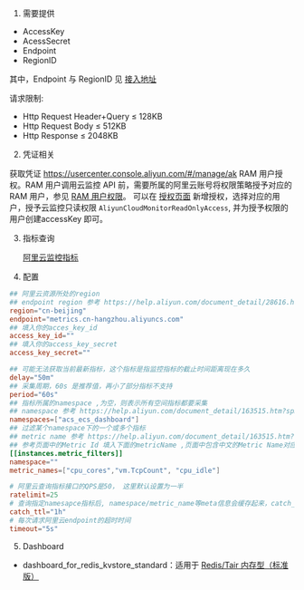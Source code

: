 1. 需要提供

- AccessKey
- AcessSecret
- Endpoint
- RegionID

其中，Endpoint 与 RegionID 见 [接入地址](https://help.aliyun.com/document_detail/28616.html?spm=a2c4g.11186623.0.0.30c85d7aFf1Qzc#section-72p-xhs-6qt)

请求限制:
- Http Request Header+Query ≤ 128KB
- Http Request Body ≤ 512KB
- Http Response ≤ 2048KB

2. 凭证相关

获取凭证 https://usercenter.console.aliyun.com/#/manage/ak
RAM 用户授权。RAM 用户调用云监控 API 前，需要所属的阿里云账号将权限策略授予对应的 RAM 用户，参见 [RAM 用户权限](https://help.aliyun.com/document_detail/43170.html?spm=a2c4g.11186623.0.0.30c841feqsoAAn)。
可以在 [授权页面](https://ram.console.aliyun.com/permissions) 新增授权，选择对应的用户，授予云监控只读权限 `AliyunCloudMonitorReadOnlyAccess`, 并为授予权限的用户创建accessKey 即可。

3. 指标查询

    [阿里云监控指标](https://help.aliyun.com/document_detail/163515.htm?spm=a2c4g.11186623.0.0.3ad53c60q3sQz1)

4. 配置

```toml
## 阿里云资源所处的region
## endpoint region 参考 https://help.aliyun.com/document_detail/28616.html#section-72p-xhs-6qt
region="cn-beijing"
endpoint="metrics.cn-hangzhou.aliyuncs.com"
## 填入你的acces_key_id
access_key_id=""
## 填入你的access_key_secret
access_key_secret=""

## 可能无法获取当前最新指标，这个指标是指监控指标的截止时间距离现在多久
delay="50m"
## 采集周期，60s 是推荐值，再小了部分指标不支持
period="60s"
## 指标所属的namespace ,为空，则表示所有空间指标都要采集
## namespace 参考 https://help.aliyun.com/document_detail/163515.htm?spm=a2c4g.11186623.0.0.44d65c58mhgNw3
namespaces=["acs_ecs_dashboard"]
## 过滤某个namespace下的一个或多个指标
## metric name 参考 https://help.aliyun.com/document_detail/163515.htm?spm=a2c4g.11186623.0.0.401d15c73Z0dZh
## 参考页面中的Metric Id 填入下面的metricName ,页面中包含中文的Metric Name对应接口中的Description
[[instances.metric_filters]]
namespace=""
metric_names=["cpu_cores","vm.TcpCount", "cpu_idle"]

# 阿里云查询指标接口的QPS是50， 这里默认设置为一半
ratelimit=25
# 查询指定namesapce指标后, namespace/metric_name等meta信息会缓存起来，catch_ttl 是指标的缓存时间
catch_ttl="1h"
# 每次请求阿里云endpoint的超时时间
timeout="5s"
```

5. Dashboard

- dashboard_for_redis_kvstore_standard：适用于 [Redis/Tair 内存型（标准版）](https://cms.console.aliyun.com/metric-meta/acs_kvstore/kvstore_standard?spm=a2c4g.11186623.0.0.5ed876abviVWI8)